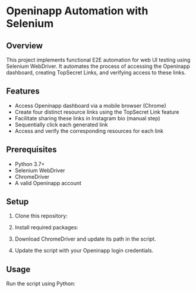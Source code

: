 # Openinapp Automation with Selenium

## Overview
This project implements functional E2E automation for web UI testing using Selenium WebDriver. It automates the process of accessing the Openinapp dashboard, creating TopSecret Links, and verifying access to these links.

## Features
- Access Openinapp dashboard via a mobile browser (Chrome)
- Create four distinct resource links using the TopSecret Link feature
- Facilitate sharing these links in Instagram bio (manual step)
- Sequentially click each generated link
- Access and verify the corresponding resources for each link

## Prerequisites
- Python 3.7+
- Selenium WebDriver
- ChromeDriver
- A valid Openinapp account
## Setup
1. Clone this repository:
2. Install required packages:
3. Download ChromeDriver and update its path in the script.

4. Update the script with your Openinapp login credentials.

## Usage
Run the script using Python:
